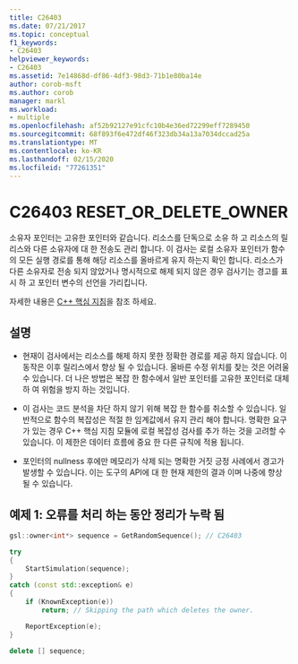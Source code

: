 ```yaml
---
title: C26403
ms.date: 07/21/2017
ms.topic: conceptual
f1_keywords:
- C26403
helpviewer_keywords:
- C26403
ms.assetid: 7e14868d-df86-4df3-98d3-71b1e80ba14e
author: corob-msft
ms.author: corob
manager: markl
ms.workload:
- multiple
ms.openlocfilehash: af52b92127e91cfc10b4e36ed72299eff7289450
ms.sourcegitcommit: 68f893f6e472df46f323db34a13a7034dccad25a
ms.translationtype: MT
ms.contentlocale: ko-KR
ms.lasthandoff: 02/15/2020
ms.locfileid: "77261351"
---
```

# <a name="c26403-reset_or_delete_owner"></a>C26403 RESET_OR_DELETE_OWNER

소유자 포인터는 고유한 포인터와 같습니다. 리소스를 단독으로 소유 하 고 리소스의 릴리스와 다른 소유자에 대 한 전송도 관리 합니다. 이 검사는 로컬 소유자 포인터가 함수의 모든 실행 경로를 통해 해당 리소스를 올바르게 유지 하는지 확인 합니다. 리소스가 다른 소유자로 전송 되지 않았거나 명시적으로 해제 되지 않은 경우 검사기는 경고를 표시 하 고 포인터 변수의 선언을 가리킵니다.

자세한 내용은 [ C++ 핵심 지침](https://github.com/isocpp/CppCoreGuidelines/blob/master/CppCoreGuidelines.md#r-resource-management)을 참조 하세요.

## <a name="remarks"></a>설명

- 현재이 검사에서는 리소스를 해제 하지 못한 정확한 경로를 제공 하지 않습니다. 이 동작은 이후 릴리스에서 향상 될 수 있습니다. 올바른 수정 위치를 찾는 것은 어려울 수 있습니다. 더 나은 방법은 복잡 한 함수에서 일반 포인터를 고유한 포인터로 대체 하 여 위험을 방지 하는 것입니다.

- 이 검사는 코드 분석을 차단 하지 않기 위해 복잡 한 함수를 취소할 수 있습니다. 일반적으로 함수의 복잡성은 적절 한 임계값에서 유지 관리 해야 합니다. 명확한 요구가 있는 경우 C++ 핵심 지침 모듈에 로컬 복잡성 검사를 추가 하는 것을 고려할 수 있습니다. 이 제한은 데이터 흐름에 중요 한 다른 규칙에 적용 됩니다.

- 포인터의 nullness 후에만 메모리가 삭제 되는 명확한 거짓 긍정 사례에서 경고가 발생할 수 있습니다. 이는 도구의 API에 대 한 현재 제한의 결과 이며 나중에 향상 될 수 있습니다.

## <a name="example-1-missing-cleanup-during-error-handling"></a>예제 1: 오류를 처리 하는 동안 정리가 누락 됨

```cpp
gsl::owner<int*> sequence = GetRandomSequence(); // C26403

try
{
    StartSimulation(sequence);
}
catch (const std::exception& e)
{
    if (KnownException(e))
        return; // Skipping the path which deletes the owner.

    ReportException(e);
}

delete [] sequence;
```
